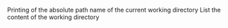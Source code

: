 Printing of the absolute path name of the current working directory
List the content of the working directory

